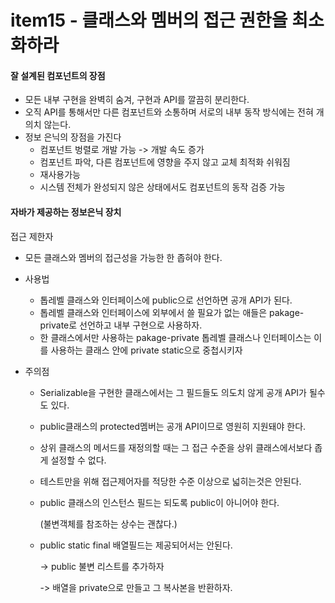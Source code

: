 # item15 - 클래스와 멤버의 접근 권한을 최소화하라

#### 잘 설계된 컴포넌트의 장점

* 모든 내부 구현을 완벽히 숨겨, 구현과 API를 깔끔히 분리한다.
* 오직 API를 통해서만 다른 컴포넌트와 소통하며 서로의 내부 동작 방식에는 전혀 개의치 않는다.
* 정보 은닉의 장점을 가진다
  * 컴포넌트 벙렬로 개발 가능 -> 개발 속도 증가
  * 컴포넌트 파악, 다른 컴포넌트에 영향을 주지 않고 교체 최적화 쉬워짐
  * 재사용가능
  * 시스템 전체가 완성되지 않은 상태에서도 컴포넌트의 동작 검증 가능



#### 자바가 제공하는 정보은닉 장치

접근 제한자

* 모든 클래스와 멤버의 접근성을 가능한 한 좁혀야 한다.

* 사용법

  * 톱레벨 클래스와 인터페이스에 public으로 선언하면 공개 API가 된다.
  * 톱레벨 클래스와 인터페이스에  외부에서 쓸 필요가 없는 애들은 pakage-private로 선언하고 내부 구현으로 사용하자.
  * 한 클래스에서만 사용하는 pakage-private 톱레벨 클래스나 인터페이스는 이를 사용하는 클래스 안에 private static으로 중첩시키자

* 주의점

  * Serializable을 구현한 클래스에서는 그 필드들도 의도치 않게 공개 API가 될수도 있다.

  * public클래스의 protected멤버는 공개 API이므로 영원히 지원돼야 한다.

  * 상위 클래스의 메서드를 재정의할 때는 그 접근 수준을 상위 클래스에서보다 좁게 설정할 수 없다.

  * 테스트만을 위해 접근제어자를 적당한 수준 이상으로 넓히는것은 안된다.

  * public 클래스의 인스턴스 필드는 되도록 public이 아니어야 한다.

    (불변객체를 참조하는 상수는 괜찮다.)

  * public static final 배열필드는 제공되어서는 안된다.

    -> public 불변 리스트를 추가하자

    -> 배열을 private으로 만들고 그 복사본을 반환하자.





